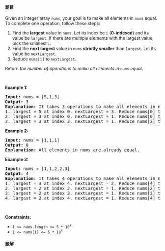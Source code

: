 #### 题目
<p>Given an integer array <code>nums</code>, your goal is to make all elements in <code>nums</code> equal. To complete one operation, follow these steps:</p>

<ol>
	<li>Find the <strong>largest</strong> value in <code>nums</code>. Let its index be <code>i</code> (<strong>0-indexed</strong>) and its value be <code>largest</code>. If there are multiple elements with the largest value, pick the smallest <code>i</code>.</li>
	<li>Find the <strong>next largest</strong> value in <code>nums</code> <strong>strictly smaller</strong> than <code>largest</code>. Let its value be <code>nextLargest</code>.</li>
	<li>Reduce <code>nums[i]</code> to <code>nextLargest</code>.</li>
</ol>

<p>Return <em>the number of operations to make all elements in </em><code>nums</code><em> equal</em>.</p>

<p>&nbsp;</p>
<p><strong class="example">Example 1:</strong></p>

<pre>
<strong>Input:</strong> nums = [5,1,3]
<strong>Output:</strong> 3
<strong>Explanation:</strong>&nbsp;It takes 3 operations to make all elements in nums equal:
1. largest = 5 at index 0. nextLargest = 3. Reduce nums[0] to 3. nums = [<u>3</u>,1,3].
2. largest = 3 at index 0. nextLargest = 1. Reduce nums[0] to 1. nums = [<u>1</u>,1,3].
3. largest = 3 at index 2. nextLargest = 1. Reduce nums[2] to 1. nums = [1,1,<u>1</u>].
</pre>

<p><strong class="example">Example 2:</strong></p>

<pre>
<strong>Input:</strong> nums = [1,1,1]
<strong>Output:</strong> 0
<strong>Explanation:</strong>&nbsp;All elements in nums are already equal.
</pre>

<p><strong class="example">Example 3:</strong></p>

<pre>
<strong>Input:</strong> nums = [1,1,2,2,3]
<strong>Output:</strong> 4
<strong>Explanation:</strong>&nbsp;It takes 4 operations to make all elements in nums equal:
1. largest = 3 at index 4. nextLargest = 2. Reduce nums[4] to 2. nums = [1,1,2,2,<u>2</u>].
2. largest = 2 at index 2. nextLargest = 1. Reduce nums[2] to 1. nums = [1,1,<u>1</u>,2,2].
3. largest = 2 at index 3. nextLargest = 1. Reduce nums[3] to 1. nums = [1,1,1,<u>1</u>,2].
4. largest = 2 at index 4. nextLargest = 1. Reduce nums[4] to 1. nums = [1,1,1,1,<u>1</u>].
</pre>

<p>&nbsp;</p>
<p><strong>Constraints:</strong></p>

<ul>
	<li><code>1 &lt;= nums.length &lt;= 5 * 10<sup>4</sup></code></li>
	<li><code>1 &lt;= nums[i] &lt;= 5 * 10<sup>4</sup></code></li>
</ul>


 #### 题解